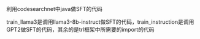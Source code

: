 利用codesearchnet中java做SFT的代码


train_llama3是调用llama3-8b-instruct做SFT的代码，train_instruction是调用GPT2做SFT的代码，其余的是trl框架中所需要的import的代码

